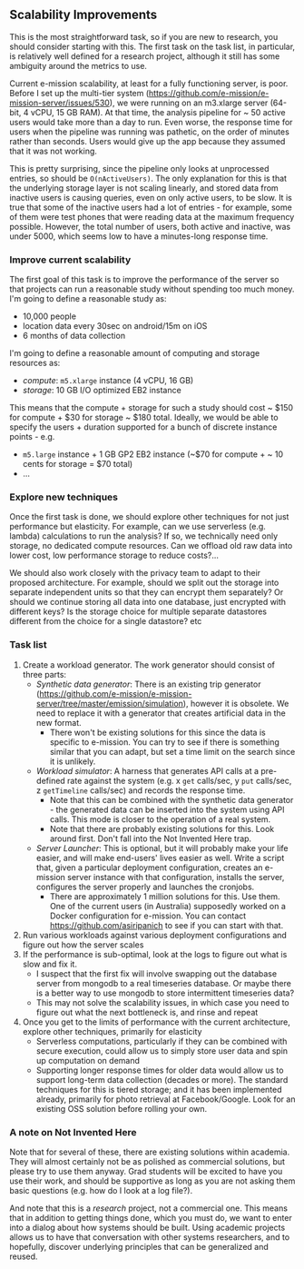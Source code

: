 ## Scalability Improvements ##
This is the most straightforward task, so if you are new to research, you
should consider starting with this. The first task on the task list, in particular, 
is relatively well defined for a research project, although it still has some
ambiguity around the metrics to use.

Current e-mission scalability, at least for a fully functioning server, is poor. Before I
set up the multi-tier system
(https://github.com/e-mission/e-mission-server/issues/530), we were running on
an m3.xlarge server (64-bit, 4 vCPU, 15 GB RAM). At that time, the analysis pipeline for ~ 50 active
users would take more than a day to run. Even worse, the response time for
users when the pipeline was running was pathetic, on the order of minutes
rather than seconds. Users would give up the app because they assumed that it
was not working.

This is pretty surprising, since the pipeline only looks at unprocessed
entries, so should be `O(nActiveUsers)`. The only explanation for this is that
the underlying storage layer is not scaling linearly, and stored data from
inactive users is causing queries, even on only active users, to be slow. It is
true that some of the inactive users had a lot of entries - for example, some
of them were test phones that were reading data at the maximum frequency
possible. However, the total number of users, both active and inactive, was
under 5000, which seems low to have a minutes-long response time.

### Improve current scalability ###
The first goal of this task is to improve the performance of the server so that
projects can run a reasonable study without spending too much money.
I'm going to define a reasonable study as:
- 10,000 people
- location data every 30sec on android/15m on iOS
- 6 months of data collection

I'm going to define a reasonable amount of computing and storage resources as:
- *compute*: `m5.xlarge` instance (4 vCPU, 16 GB)
- *storage*: 10 GB I/O optimized EB2 instance

This means that the compute + storage for such a study should cost ~ $150 for compute + $30 for storage ~ $180 total.
Ideally, we would be able to specify the users + duration supported for a bunch
of discrete instance points - e.g. 
- `m5.large` instance + 1 GB GP2 EB2 instance (~$70 for compute + ~ 10 cents for storage = $70 total)
- ...

### Explore new techniques ###
Once the first task is done, we should explore other techniques for not just
performance but elasticity. For example, can we use serverless (e.g. lambda)
calculations to run the analysis? If so, we technically need only storage, no
dedicated compute resources. Can we offload old raw data into lower cost, low
performance storage to reduce costs?...

We should also work closely with the privacy team to adapt to their proposed
architecture. For example, should we split out the storage into separate
independent units so that they can encrypt them separately? Or should we
continue storing all data into one database, just encrypted with different
keys? Is the storage choice for multiple separate datastores different from the
choice for a single datastore? etc

### Task list ###
1. Create a workload generator. The work generator should consist of three parts:
    - _Synthetic data generator_: There is an existing trip generator
      (https://github.com/e-mission/e-mission-server/tree/master/emission/simulation),
      however it is obsolete. We need to replace it with a generator that creates
      artificial data in the new format.
      - There won't be existing solutions for this since the data is specific
        to e-mission. You can try to see if there is something similar that you
        can adapt, but set a time limit on the search since it is unlikely.
    - _Workload simulator_: A harness that generates API calls at a pre-defined
      rate against the system (e.g. x `get` calls/sec, y `put` calls/sec, z
      `getTimeline` calls/sec) and records the response time.
      - Note that this can be combined with the synthetic data generator - the
        generated data can be inserted into the system using API calls. This
        mode is closer to the operation of a real system.
      - Note that there are probably existing solutions for this. Look around
        first. Don't fall into the Not Invented Here trap.
    - _Server Launcher_: This is optional, but it will probably make your life
      easier, and will make end-users' lives easier as well. Write a script
      that, given a particular deployment configuration, creates an e-mission
      server instance with that configuration, installs the server, configures the
      server properly and launches the cronjobs.
      - There are approximately 1 million solutions for this. Use them. One of
        the current users (in Australia) supposedly worked on a Docker
        configuration for e-mission. You can contact https://github.com/asiripanich to see if you
        can start with that.
1. Run various workloads against various deployment configurations and figure
out how the server scales
1. If the performance is sub-optimal, look at the logs to figure out what is
    slow and fix it.
    - I suspect that the first fix will involve swapping out the database
      server from mongodb to a real timeseries database. Or maybe there is a
      better way to use mongodb to store intermittent timeseries data?
    - This may not solve the scalability issues, in which case you need to
      figure out what the next bottleneck is, and rinse and repeat
1. Once you get to the limits of performance with the current architecture,
    explore other techniques, primarily for elasticity
    - Serverless computations, particularly if they can be combined with secure
      execution, could allow us to simply store user data and spin up
      computation on demand
    - Supporting longer response times for older data would allow us to support
      long-term data collection (decades or more). The standard techniques for
      this is tiered storage; and it has been implemented already, primarily
      for photo retrieval at Facebook/Google. Look for an existing OSS solution
      before rolling your own.

### A note on Not Invented Here ###
Note that for several of these, there are existing solutions within academia.
They will almost certainly not be as polished as commercial solutions, but
please try to use them anyway. Grad students will be excited to have you use
their work, and should be supportive as long as you are not asking them basic
questions (e.g. how do I look at a log file?).

And note that this is a *research* project, not a commercial one. This means
that in addition to getting things done, which you must do, we want to enter
into a dialog about how systems should be built. Using academic projects allows
us to have that conversation with other systems researchers, and to hopefully,
discover underlying principles that can be generalized and reused.
